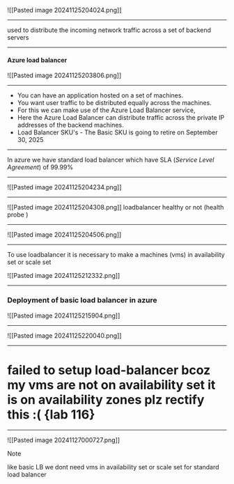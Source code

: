 ![[Pasted image 20241125204024.png]]

---
used to distribute the incoming network traffic across a set of backend servers

---
#### Azure load balancer


![[Pasted image 20241125203806.png]]

---
- You can have an application hosted on a set of machines.
- You want user traffic to be distributed equally across the machines.
- For this we can make use of the Azure Load Balancer service,
- Here the Azure Load Balancer can distribute traffic across the private IP addresses of the backend machines.
- Load Balancer SKU's - The Basic SKU is going to retire on September 30, 2025
---
In azure we have standard load balancer which have SLA (_Service Level Agreement_) of 99.99% 

---

![[Pasted image 20241125204234.png]]

---
![[Pasted image 20241125204308.png]]
loadbalancer healthy or not (health probe )

---

![[Pasted image 20241125204506.png]]

---

To use  loadbalancer it is necessary to make a machines (vms) in availability set or scale set

![[Pasted image 20241125212332.png]]

---
### Deployment of basic load balancer in azure

![[Pasted image 20241125215904.png]]

---

![[Pasted image 20241125220040.png]]

---

# failed to setup load-balancer bcoz my vms are not on availability set it is on availability zones plz rectify this :(                      {lab 116}


---


![[Pasted image 20241127000727.png]]


> [!NOTE]
> like basic LB we dont need vms in availability set or scale set for standard load  balancer 


